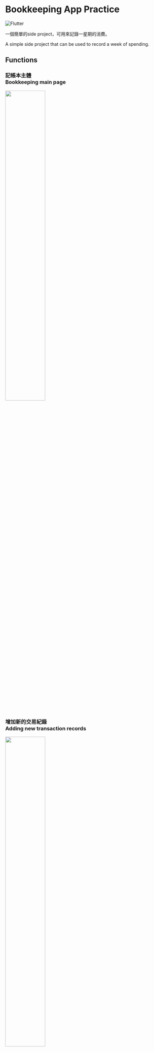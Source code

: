 # Bookkeeping App Practice
![Flutter](https://img.shields.io/badge/Made%20with-Flutter-02569B?logo=Flutter&style=for-the-badge)

一個簡單的side project，可用來記錄一星期的消費。

A simple side project that can be used to record a week of spending.

## Functions

### 記帳本主體<br>Bookkeeping main page
<img src="https://i.imgur.com/injXMIs.png" width=50%>

### 增加新的交易紀錄<br>Adding new transaction records
<img src="https://i.imgur.com/3PDjM0D.png" width=50%>

### 上方的圖表會動態依據交易紀錄金額做改變<br>The chart above will dynamically change according to the transaction amount
<img src="https://i.imgur.com/MpQ7eak.png" width=50%>

### 按下刪除鍵可以輕鬆刪掉錯誤的交易紀錄<br>Erroneous transactions can be easily erased by pressing the delete button
<img src="https://i.imgur.com/yGelXPi.png" width=50%>

## Roadmap
- [X] 主體功能完成 
- [ ] 加入SQLite

## Roadmap Reference
- https://medium.com/%E5%86%8D%E4%B8%8D%E5%AF%AB%E5%B0%B1%E8%A6%81%E5%BF%98%E4%BA%86/flutter-%E4%BD%BF%E7%94%A8-sqlite-%E6%9C%AC%E5%9C%B0%E8%B3%87%E6%96%99%E5%BA%AB-b6c8a2f1f3e8
- https://pub.dev/packages/sqflite
- https://stackoverflow.com/questions/57165310/create-a-datetime-column-in-sqlite-flutter-database

## Author

- [@ElmerChou](https://github.com/elmerchou)
